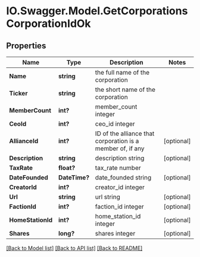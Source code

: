 # IO.Swagger.Model.GetCorporationsCorporationIdOk
## Properties

Name | Type | Description | Notes
------------ | ------------- | ------------- | -------------
**Name** | **string** | the full name of the corporation | 
**Ticker** | **string** | the short name of the corporation | 
**MemberCount** | **int?** | member_count integer | 
**CeoId** | **int?** | ceo_id integer | 
**AllianceId** | **int?** | ID of the alliance that corporation is a member of, if any | [optional] 
**Description** | **string** | description string | [optional] 
**TaxRate** | **float?** | tax_rate number | 
**DateFounded** | **DateTime?** | date_founded string | [optional] 
**CreatorId** | **int?** | creator_id integer | 
**Url** | **string** | url string | [optional] 
**FactionId** | **int?** | faction_id integer | [optional] 
**HomeStationId** | **int?** | home_station_id integer | [optional] 
**Shares** | **long?** | shares integer | [optional] 

[[Back to Model list]](../README.md#documentation-for-models) [[Back to API list]](../README.md#documentation-for-api-endpoints) [[Back to README]](../README.md)


